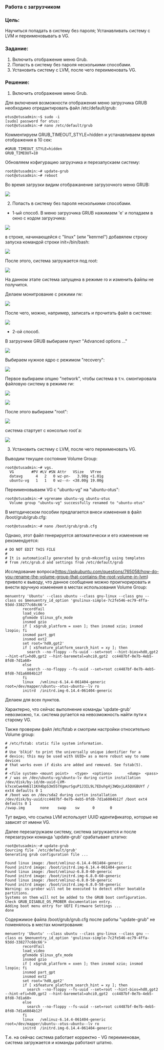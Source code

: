 ### Работа с загрузчиком

### Цель:

Научиться попадать в систему без пароля;
Устанавливать систему с LVM и переименовывать в VG.

###  Задание:

1. Включить отображение меню Grub.
2. Попасть в систему без пароля несколькими способами.
3. Установить систему с LVM, после чего переименовать VG.


### Решение:


1. Включить отображение меню Grub.

Для включения возможности отображения меню загрузчика GRUB необходимо отредактировать файл /etc/default/grub:


````
otus@otusadmin:~$ sudo -i
[sudo] password for otus:
root@otusadmin:~# nano /etc/default/grub
````

Комментируем GRUB_TIMEOUT_STYLE=hidden и устанавливаем время отображения в 10 сек:

````
#GRUB_TIMEOUT_STYLE=hidden
GRUB_TIMEOUT=10
````

Обновляем кофигурацию загрузчика и перезапускаем систему:

````
root@otusadmin:~# update-grub
root@otusadmin:~# reboot
````

Во время загрузки видим отображанение загрузочного меню GRUB:

![](/Lab07_GRUB/pic/GRUB_menu.jpg)

2. Попасть в систему без пароля несколькими способами.

* 1-ый способ. В меню загрузчика GRUB нажимаем 'e' и попадаем в окно с кодом загрузчика:

![](/Lab07_GRUB/pic/GRUB_params_e.jpg)

в строке, начинающейся с "linux" (или "kenrnel") добавялем строку запуска командой строки init=/bin/bash:

![](/Lab07_GRUB/pic/GRUB_bin_bash.jpg)

После этого, система загружается под root:

![](/Lab07_GRUB/pic/Root_access.jpg)

На данном этапе система запущена в режиме ro и изменить файлы не получится.

Делаем монитрование с режими rw:

![](/Lab07_GRUB/pic/remount_rw.jpg)

После чего, можно, например, записать и прочитать файл в системе: 

![](/Lab07_GRUB/pic/write_file_test.jpg)

* 2-ой способ.

В загрузчике GRUB выбираем пункт "Advanced options ..."

![](/Lab07_GRUB/pic/GRUB_advanced_options.jpg)

Выбираем нужное ядро с режимом "recovery":

![](/Lab07_GRUB/pic/GRUB_Recovery.jpg)

Первое выбираем опцию "network", чтобы система в т.ч. смонтировала файловую систему в режиме rw: 

![](/Lab07_GRUB/pic/GRUB_recovery_network.jpg)

![](/Lab07_GRUB/pic/GRUB_recovery_network_query.jpg)

После этого выбираем "root": 

![](/Lab07_GRUB/pic/GRUB_recovery_root.jpg)

система стартует с консолью root`a:

![](/Lab07_GRUB/pic/GRUB_recovery_root_entered.jpg)


3. Установить систему с LVM, после чего переименовать VG.

Выводим текущее состояние Volume Group:

````
root@otusadmin:~# vgs.
  VG        #PV #LV #SN Attr   VSize   VFree
  datavg      4   2   0 wz-pn-   3.98g <1.01g
  ubuntu-vg   1   1   0 wz--n- <38.00g 19.00g

````

Переименовываем VG с "ubuntu-vg" на "ubuntu-otus":

````
root@otusadmin:~# vgrename ubuntu-vg ubuntu-otus
  Volume group "ubuntu-vg" successfully renamed to "ubuntu-otus"

````

В методическом пособии предлагается внеси изменения в файл /boot/grub/grub.cfg:

````
root@otusadmin:~# nano /boot/grub/grub.cfg

````
Однако, этот файл генерируется автоматически и его изменение не рекомендуется:

````
# DO NOT EDIT THIS FILE
#
# It is automatically generated by grub-mkconfig using templates
# from /etc/grub.d and settings from /etc/default/grub
````

Исследование вопроса(https://askubuntu.com/questions/765058/how-do-you-rename-the-volume-group-that-contains-the-root-volume-in-lvm) привело к выводу, что данное сообщение можно проигнорировать и внести вручную изменения в местах использования Volume Group:

````
menuentry 'Ubuntu' --class ubuntu --class gnu-linux --class gnu --class os $menuentry_id_option 'gnulinux-simple-7c2fe546-ec79-4ffa-93dd-338277c68c66'>
        recordfail
        load_video
        gfxmode $linux_gfx_mode
        insmod gzio
        if [ x$grub_platform = xxen ]; then insmod xzio; insmod lzopio; fi
        insmod part_gpt
        insmod ext2
        set root='hd0,gpt2'
        if [ x$feature_platform_search_hint = xy ]; then
          search --no-floppy --fs-uuid --set=root --hint-bios=hd0,gpt2 --hint-efi=hd0,gpt2 --hint-baremetal=ahci0,gpt2  cc4487bf-0e7b-4eb5-8fd8-7d1a60>
        else
          search --no-floppy --fs-uuid --set=root cc4487bf-0e7b-4eb5-8fd8-7d1a6084b12f
        fi
        linux   /vmlinuz-6.14.4-061404-generic root=/dev/mapper/ubuntu--otus-ubuntu--lv ro
        initrd  /initrd.img-6.14.4-061404-generic
````

Делаем для всех пунктов. 

Характерно, что сейчас выполнение команды 'update-grub' невозможно, т.к. система ругается на невозможность найти пути к старому VG. 


Также проверим файл /etc/fstab и смотрим настройки относительно Volume group:
````
# /etc/fstab: static file system information.
#
# Use 'blkid' to print the universally unique identifier for a
# device; this may be used with UUID= as a more robust way to name devices
# that works even if disks are added and removed. See fstab(5).
#
# <file system> <mount point>   <type>  <options>       <dump>  <pass>
# / was on /dev/ubuntu-vg/ubuntu-lv during curtin installation
/dev/disk/by-id/dm-uuid-LVM-k7xceCwe4m61l1KX4bpS3m557XgmurSguP1J3IL9L7EDuhg4j3WQojLA5QUGBUYf / ext4 defaults 0 1
# /boot was on /dev/sda2 during curtin installation
/dev/disk/by-uuid/cc4487bf-0e7b-4eb5-8fd8-7d1a6084b12f /boot ext4 defaults 0 1
/swap.img       none    swap    sw      0       0

````

Тут видно, что ссылка LVM использует UUID идентификатор, которые не зависят от имени VG.


Далее перезагружаем систему, система загружается и после перезагрузки команда 'update-grub' срабатывает штатно:

````
root@otusadmin:~# update-grub
Sourcing file `/etc/default/grub'
Generating grub configuration file ...
  
Found linux image: /boot/vmlinuz-6.14.4-061404-generic
Found initrd image: /boot/initrd.img-6.14.4-061404-generic
Found linux image: /boot/vmlinuz-6.8.0-60-generic
Found initrd image: /boot/initrd.img-6.8.0-60-generic
Found linux image: /boot/vmlinuz-6.8.0-58-generic
Found initrd image: /boot/initrd.img-6.8.0-58-generic
Warning: os-prober will not be executed to detect other bootable partitions.
Systems on them will not be added to the GRUB boot configuration.
Check GRUB_DISABLE_OS_PROBER documentation entry.
Adding boot menu entry for UEFI Firmware Settings ...
done
````

Содержимое файла /boot/grub/grub.cfg после работы "update-grub" не поменялось в местах монитрования:

````
menuentry 'Ubuntu' --class ubuntu --class gnu-linux --class gnu --class os $menuentry_id_option 'gnulinux-simple-7c2fe546-ec79-4ffa-93dd-338277c68c66'>
        recordfail
        load_video
        gfxmode $linux_gfx_mode
        insmod gzio
        if [ x$grub_platform = xxen ]; then insmod xzio; insmod lzopio; fi
        insmod part_gpt
        insmod ext2
        set root='hd0,gpt2'
        if [ x$feature_platform_search_hint = xy ]; then
          search --no-floppy --fs-uuid --set=root --hint-bios=hd0,gpt2 --hint-efi=hd0,gpt2 --hint-baremetal=ahci0,gpt2  cc4487bf-0e7b-4eb5-8fd8-7d1a60>
        else
          search --no-floppy --fs-uuid --set=root cc4487bf-0e7b-4eb5-8fd8-7d1a6084b12f
        fi
        linux   /vmlinuz-6.14.4-061404-generic root=/dev/mapper/ubuntu--otus-ubuntu--lv ro
        initrd  /initrd.img-6.14.4-061404-generic

````

Т.е. на сейчас система работает корректно - VG переименован, система загружается и команды работают штатно.






